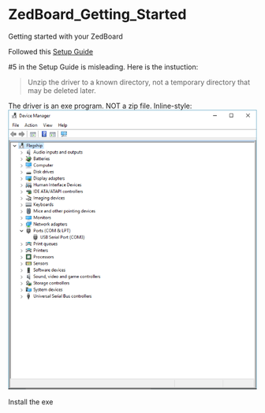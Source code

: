 # ZedBoard_Getting_Started
Getting started with your ZedBoard

Followed this [Setup Guide](http://zedboard.org/sites/default/files/CY7C64225_Setup_Guide_1_1.pdf)

#5 in the Setup Guide is misleading. Here is the instuction:
> Unzip the driver to a known directory, not a temporary directory that may be deleted later.

The driver is an exe program. NOT a zip file.
Inline-style:
![alt text](https://github.com/lcarranco/zedBoard_getting_started/raw/master/src/images/Capture.PNG "Logo Title Text 1")

Install the exe


